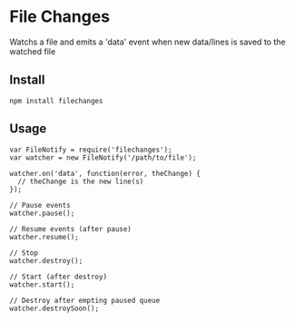
# File Changes #

Watchs a file and emits a 'data' event when new data/lines is saved to the watched file

## Install ##

    npm install filechanges

## Usage ##

    var FileNotify = require('filechanges');
    var watcher = new FileNotify('/path/to/file');

    watcher.on('data', function(error, theChange) {
      // theChange is the new line(s)
    });

    // Pause events
    watcher.pause();

    // Resume events (after pause)
    watcher.resume();
    
    // Stop
    watcher.destroy();

    // Start (after destroy)
    watcher.start();

    // Destroy after empting paused queue
    watcher.destroySoon();
